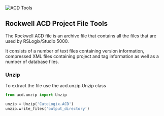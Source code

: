 
![ACD Tools](https://github.com/hutcheb/acd/actions/workflows/acd-tools.yml/badge.svg)

## Rockwell ACD Project File Tools

The Rockwell ACD file is an archive file that contains all the files 
that are used by RSLogix/Studio 5000.

It consists of a number of text files containing version information, compressed XML
files containing project and tag information as well as a number of database files.

### Unzip

To extract the file use the acd.unzip.Unzip class

```python
from acd.unzip import Unzip

unzip = Unzip('CuteLogix.ACD')
unzip.write_files('output_directory')
```
